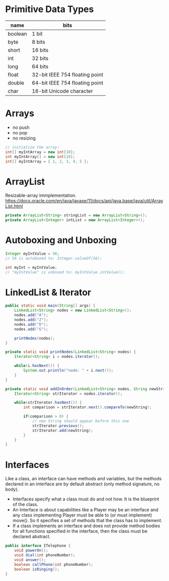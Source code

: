# Primitive Data Types

| name | bits |
| --- | --- |
| boolean | 1 bit |
| byte | 8 bits |
| short | 16 bits |
| int | 32 bits |
| long | 64 bits |
| float | 32-bit IEEE 754 floating point |
| double | 64-bit IEEE 754 floating point |
| char | 16-bit Unicode character |


# Arrays
* no push
* no pop
* no resizing

```java
// initialize the array:
int[] myIntArray = new int[10];
int myIntArray[] = new int[10];
int[] myIntArray = { 1, 2, 3, 4, 5 };
```


# ArrayList

Resizable-array immplementation.
https://docs.oracle.com/en/java/javase/11/docs/api/java.base/java/util/ArrayList.html

```java
private ArrayList<String> stringList = new ArrayList<String>();
private ArrayList<Integer> intList = new ArrayList<Integer>();
```


# Autoboxing and Unboxing

```java
Integer myIntValue = 56;
// 56 is autoboxed to: Integer.valueOf(56);

int myInt = myIntValue;
// "myIntValue" is unboxed to: myIntValue.intValue();
```





# LinkedList & Iterator

```java
public static void main(String[] args) {
    LinkedList<String> nodes = new LinkedList<String>();
    nodes.add("A");
    nodes.add("Z");
    nodes.add("D");
    nodes.add("G");

    printNodes(nodes);
}

private static void printNodes(LinkedList<String> nodes) {
    Iterator<String> i = nodes.iterator();

    while(i.hasNext()) {
        System.out.println("node: " + i.next());
    }
}

private static void addInOrder(LinkedList<String> nodes, String newString) {
    Iterator<String> strIterator = nodes.iterator();

    while(strIterator.hasNext()) {
        int comparison = strIterator.next().compareTo(newString);

        if(comparison > 0) {
            // new String should appear before this one
            strIterator.previous();
            strIterator.add(newString);
        }
    }
}
```



# Interfaces
Like a class, an interface can have methods and variables, but the methods declared in an interface are by default abstract (only method signature, no body).  

* Interfaces specify what a class must do and not how. It is the blueprint of the class.
* An Interface is about capabilities like a Player may be an interface and any class implementing Player must be able to (or must implement) move(). So it specifies a set of methods that the class has to implement.
* If a class implements an interface and does not provide method bodies for all functions specified in the interface, then the class must be declared abstract.

```java
public interface ITelephone {
    void powerOn();
    void dial(int phoneNumber);
    void answer();
    boolean callPhone(int phoneNumber);
    boolean isRinging();
}
```